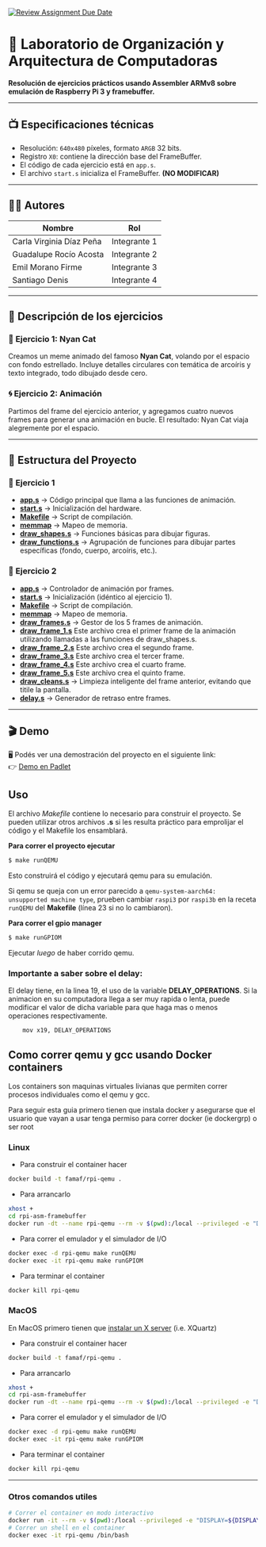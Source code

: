 [![Review Assignment Due Date](https://classroom.github.com/assets/deadline-readme-button-22041afd0340ce965d47ae6ef1cefeee28c7c493a6346c4f15d667ab976d596c.svg)](https://classroom.github.com/a/VsnOOl0p)

# 🚀 Laboratorio de Organización y Arquitectura de Computadoras

**Resolución de ejercicios prácticos usando Assembler ARMv8 sobre emulación de Raspberry Pi 3 y framebuffer.**

---

## 📺 Especificaciones técnicas

- Resolución: `640x480` píxeles, formato `ARGB` 32 bits.
- Registro `X0`: contiene la dirección base del FrameBuffer.
- El código de cada ejercicio está en `app.s`.
- El archivo `start.s` inicializa el FrameBuffer. **(NO MODIFICAR)**

---

## 👩‍💻 Autores

| Nombre                         | Rol                |
|-------------------------------|--------------------|
| Carla Virginia Díaz Peña      | Integrante 1       |
| Guadalupe Rocío Acosta        | Integrante 2       |
| Emil Morano Firme             | Integrante 3       |
| Santiago Denis                | Integrante 4       |

---

## 📝 Descripción de los ejercicios

### 🎨 Ejercicio 1: Nyan Cat

Creamos un meme animado del famoso **Nyan Cat**, volando por el espacio con fondo estrellado. Incluye detalles circulares con temática de arcoíris y texto integrado, todo dibujado desde cero.

### 🌀 Ejercicio 2: Animación

Partimos del frame del ejercicio anterior, y agregamos cuatro nuevos frames para generar una animación en bucle. El resultado: Nyan Cat viaja alegremente por el espacio.

---

## 📁 Estructura del Proyecto

### 📂 Ejercicio 1

- **[app.s](./ejercicio1/app.s)**  → Código principal que llama a las funciones de animación.
- **[start.s](./ejercicio1/start.s)** → Inicialización del hardware.
- **[Makefile](./ejercicio1/Makefile)** → Script de compilación.
- **[memmap](./ejercicio1/memmap)** → Mapeo de memoria.
- **[draw_shapes.s](./ejercicio1/draw_shapes.s)** → Funciones básicas para dibujar figuras.
- **[draw_functions.s](./ejercicio1/draw_functions.s)** → Agrupación de funciones para dibujar partes específicas (fondo, cuerpo, arcoíris, etc.).

### 📂 Ejercicio 2

- **[app.s](./ejercicio2/app.s)** → Controlador de animación por frames.
- **[start.s](start.s)** → Inicialización (idéntico al ejercicio 1).
- **[Makefile](Makefile)** → Script de compilación.
- **[memmap](memmap)** → Mapeo de memoria.
- **[draw_frames.s](./ejercicio2/draw_frames.s)** → Gestor de los 5 frames de animación.
- **[draw_frame_1.s](./ejercicio2/draw_frame_1.s)** Este archivo crea el primer frame de la animación utilizando llamadas a las funciones de draw_shapes.s.
- **[draw_frame_2.s](./ejercicio2/draw_frame_2.s)** Este archivo crea el segundo frame.
- **[draw_frame_3.s](./ejercicio2/draw_frame_3.s)** Este archivo crea el tercer frame.
- **[draw_frame_4.s](./ejercicio2/draw_frame_4.s)** Este archivo crea el cuarto frame.
- **[draw_frame_5.s](./ejercicio2/draw_frame_5.s)** Este archivo crea el quinto frame.
- **[draw_cleans.s](./ejercicio2/draw_cleans.s)** → Limpieza inteligente del frame anterior, evitando que titile la pantalla.
- **[delay.s](./ejercicio2/delay.s)** → Generador de retraso entre frames.

---

## 🎬 Demo

🖥 Podés ver una demostración del proyecto en el siguiente link:  
👉 [Demo en Padlet](https://padlet.com/odcfamaf/odc_labs2-cg1xb0a4lbdwq7lk/wish/E851Q0rL3eR0WVAb)


## Uso

El archivo _Makefile_ contiene lo necesario para construir el proyecto.
Se pueden utilizar otros archivos **.s** si les resulta práctico para emprolijar el código y el Makefile los ensamblará.

**Para correr el proyecto ejecutar**

```bash
$ make runQEMU
```
Esto construirá el código y ejecutará qemu para su emulación.

Si qemu se queja con un error parecido a `qemu-system-aarch64: unsupported machine type`, prueben cambiar `raspi3` por `raspi3b` en la receta `runQEMU` del **Makefile** (línea 23 si no lo cambiaron).

**Para correr el gpio manager**

```bash
$ make runGPIOM
```

Ejecutar *luego* de haber corrido qemu.


### Importante a saber sobre el delay: 
El delay tiene, en la linea 19, el uso de la variable **DELAY_OPERATIONS**. Si la animacion en su computadora llega a ser muy rapida o lenta, puede modificar el valor de dicha variable para que haga mas o menos operaciones respectivamente.
```
    mov x19, DELAY_OPERATIONS   
```

## Como correr qemu y gcc usando Docker containers

Los containers son maquinas virtuales livianas que permiten correr procesos individuales como el qemu y gcc.

Para seguir esta guia primero tienen que instala docker y asegurarse que el usuario que vayan a usar tenga permiso para correr docker (ie dockergrp) o ser root

### Linux
 * Para construir el container hacer
```bash
docker build -t famaf/rpi-qemu .
```
 * Para arrancarlo
```bash
xhost +
cd rpi-asm-framebuffer
docker run -dt --name rpi-qemu --rm -v $(pwd):/local --privileged -e "DISPLAY=${DISPLAY:-:0.0}" -v /tmp/.X11-unix:/tmp/.X11-unix -v "$HOME/.Xauthority:/root/.Xauthority:rw" famaf/rpi-qemu
```
 * Para correr el emulador y el simulador de I/O
```bash
docker exec -d rpi-qemu make runQEMU
docker exec -it rpi-qemu make runGPIOM
```
 * Para terminar el container
```bash
docker kill rpi-qemu
```

### MacOS
En MacOS primero tienen que [instalar un X server](https://medium.com/@mreichelt/how-to-show-x11-windows-within-docker-on-mac-50759f4b65cb) (i.e. XQuartz)
 * Para construir el container hacer
```bash
docker build -t famaf/rpi-qemu .
```
 * Para arrancarlo
```bash
xhost +
cd rpi-asm-framebuffer
docker run -dt --name rpi-qemu --rm -v $(pwd):/local --privileged -e "DISPLAY=host.docker.internal:0" -v /tmp/.X11-unix:/tmp/.X11-unix -v "$HOME/.Xauthority:/root/.Xauthority:rw" famaf/rpi-qemu
```
 * Para correr el emulador y el simulador de I/O
```bash
docker exec -d rpi-qemu make runQEMU
docker exec -it rpi-qemu make runGPIOM
```
 * Para terminar el container
```bash
docker kill rpi-qemu
```
----------------------------------
### Otros comandos utiles
```bash
# Correr el container en modo interactivo
docker run -it --rm -v $(pwd):/local --privileged -e "DISPLAY=${DISPLAY:-:0.0}" -v /tmp/.X11-unix:/tmp/.X11-unix -v "$HOME/.Xauthority:/root/.Xauthority:rw" famaf/rpi-qemu
# Correr un shell en el container
docker exec -it rpi-qemu /bin/bash
```